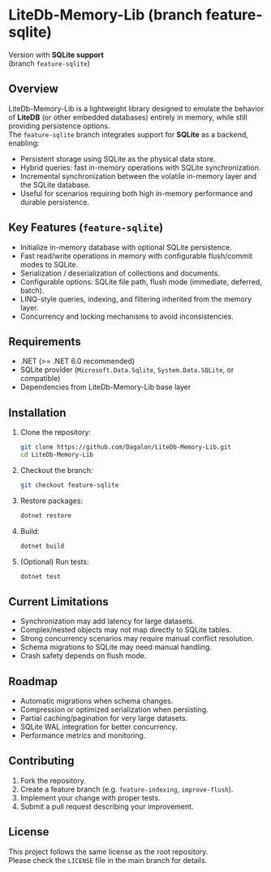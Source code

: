 # LiteDb-Memory-Lib (branch **feature-sqlite**)

Version with **SQLite support**  
(branch `feature-sqlite`)

## Overview

LiteDb-Memory-Lib is a lightweight library designed to emulate the behavior of **LiteDB** (or other embedded databases) entirely in memory, while still providing persistence options.  
The `feature-sqlite` branch integrates support for **SQLite** as a backend, enabling:

- Persistent storage using SQLite as the physical data store.
- Hybrid queries: fast in-memory operations with SQLite synchronization.
- Incremental synchronization between the volatile in-memory layer and the SQLite database.
- Useful for scenarios requiring both high in-memory performance and durable persistence.

## Key Features (`feature-sqlite`)

- Initialize in-memory database with optional SQLite persistence.
- Fast read/write operations in memory with configurable flush/commit modes to SQLite.
- Serialization / deserialization of collections and documents.
- Configurable options: SQLite file path, flush mode (immediate, deferred, batch).
- LINQ-style queries, indexing, and filtering inherited from the memory layer.
- Concurrency and locking mechanisms to avoid inconsistencies.

## Requirements

- .NET (>= .NET 6.0 recommended)
- SQLite provider (`Microsoft.Data.Sqlite`, `System.Data.SQLite`, or compatible)
- Dependencies from LiteDb-Memory-Lib base layer

## Installation

1. Clone the repository:

   ```bash
   git clone https://github.com/Dagalon/LiteDb-Memory-Lib.git
   cd LiteDb-Memory-Lib
   ```

2. Checkout the branch:

   ```bash
   git checkout feature-sqlite
   ```

3. Restore packages:

   ```bash
   dotnet restore
   ```

4. Build:

   ```bash
   dotnet build
   ```

5. (Optional) Run tests:

   ```bash
   dotnet test
   ```

## Current Limitations

- Synchronization may add latency for large datasets.
- Complex/nested objects may not map directly to SQLite tables.
- Strong concurrency scenarios may require manual conflict resolution.
- Schema migrations to SQLite may need manual handling.
- Crash safety depends on flush mode.

## Roadmap

- Automatic migrations when schema changes.
- Compression or optimized serialization when persisting.
- Partial caching/pagination for very large datasets.
- SQLite WAL integration for better concurrency.
- Performance metrics and monitoring.

## Contributing

1. Fork the repository.
2. Create a feature branch (e.g. `feature-indexing`, `improve-flush`).
3. Implement your change with proper tests.
4. Submit a pull request describing your improvement.

## License

This project follows the same license as the root repository.  
Please check the `LICENSE` file in the main branch for details.
